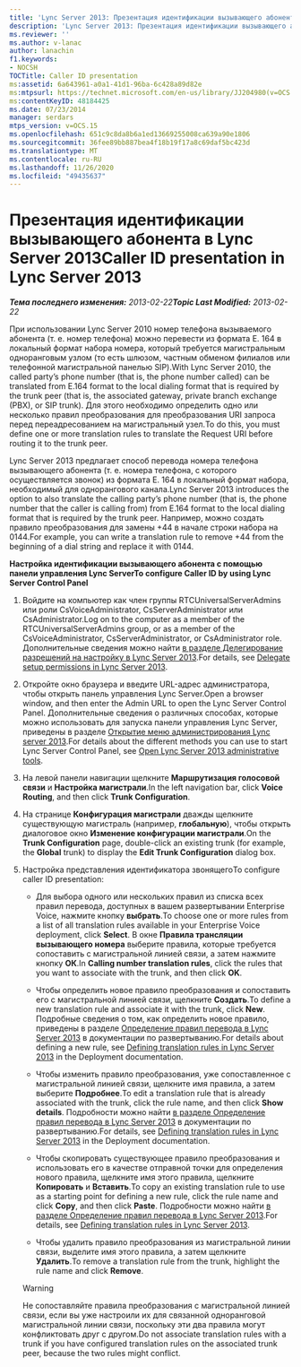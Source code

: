 ```yaml
---
title: 'Lync Server 2013: Презентация идентификации вызывающего абонента'
description: 'Lync Server 2013: Презентация идентификации вызывающего абонента.'
ms.reviewer: ''
ms.author: v-lanac
author: lanachin
f1.keywords:
- NOCSH
TOCTitle: Caller ID presentation
ms:assetid: 6a643961-a0a1-41d1-96ba-6c428a89d82e
ms:mtpsurl: https://technet.microsoft.com/en-us/library/JJ204980(v=OCS.15)
ms:contentKeyID: 48184425
ms.date: 07/23/2014
manager: serdars
mtps_version: v=OCS.15
ms.openlocfilehash: 651c9c8da8b6a1ed13669255008ca639a90e1806
ms.sourcegitcommit: 36fee89bb887bea4f18b19f17a8c69daf5bc423d
ms.translationtype: MT
ms.contentlocale: ru-RU
ms.lasthandoff: 11/26/2020
ms.locfileid: "49435637"
---
```

# <a name="caller-id-presentation-in-lync-server-2013"></a><span data-ttu-id="0aea8-103">Презентация идентификации вызывающего абонента в Lync Server 2013</span><span class="sxs-lookup"><span data-stu-id="0aea8-103">Caller ID presentation in Lync Server 2013</span></span>

<div data-xmlns="http://www.w3.org/1999/xhtml">

<div class="topic" data-xmlns="http://www.w3.org/1999/xhtml" data-msxsl="urn:schemas-microsoft-com:xslt" data-cs="https://msdn.microsoft.com/">

<div data-asp="https://msdn2.microsoft.com/asp">



</div>

<div id="mainSection">

<div id="mainBody"><span data-ttu-id="0aea8-104">

<span> </span></span><span class="sxs-lookup"><span data-stu-id="0aea8-104">

<span> </span></span></span>

<span data-ttu-id="0aea8-105">_**Тема последнего изменения:** 2013-02-22_</span><span class="sxs-lookup"><span data-stu-id="0aea8-105">_**Topic Last Modified:** 2013-02-22_</span></span>

<span data-ttu-id="0aea8-106">При использовании Lync Server 2010 номер телефона вызываемого абонента (т. е. номер телефона) можно перевести из формата E. 164 в локальный формат набора номера, который требуется магистральным одноранговым узлом (то есть шлюзом, частным обменом филиалов или телефонной магистральной панелью SIP).</span><span class="sxs-lookup"><span data-stu-id="0aea8-106">With Lync Server 2010, the called party’s phone number (that is, the phone number called) can be translated from E.164 format to the local dialing format that is required by the trunk peer (that is, the associated gateway, private branch exchange (PBX), or SIP trunk).</span></span> <span data-ttu-id="0aea8-107">Для этого необходимо определить одно или несколько правил преобразования для преобразования URI запроса перед переадресованием на магистральный узел.</span><span class="sxs-lookup"><span data-stu-id="0aea8-107">To do this, you must define one or more translation rules to translate the Request URI before routing it to the trunk peer.</span></span>

<span data-ttu-id="0aea8-108">Lync Server 2013 предлагает способ перевода номера телефона вызывающего абонента (т. е. номера телефона, с которого осуществляется звонок) из формата E. 164 в локальный формат набора, необходимый для однорангового канала.</span><span class="sxs-lookup"><span data-stu-id="0aea8-108">Lync Server 2013 introduces the option to also translate the calling party’s phone number (that is, the phone number that the caller is calling from) from E.164 format to the local dialing format that is required by the trunk peer.</span></span> <span data-ttu-id="0aea8-109">Например, можно создать правило преобразования для замены +44 в начале строки набора на 0144.</span><span class="sxs-lookup"><span data-stu-id="0aea8-109">For example, you can write a translation rule to remove +44 from the beginning of a dial string and replace it with 0144.</span></span>

<div id="sectionSection0" class="section">

<span data-ttu-id="0aea8-110">**Настройка идентификации вызывающего абонента с помощью панели управления Lync Server**</span><span class="sxs-lookup"><span data-stu-id="0aea8-110">**To configure Caller ID by using Lync Server Control Panel**</span></span>

1.  <span data-ttu-id="0aea8-111">Войдите на компьютер как член группы RTCUniversalServerAdmins или роли CsVoiceAdministrator, CsServerAdministrator или CsAdministrator.</span><span class="sxs-lookup"><span data-stu-id="0aea8-111">Log on to the computer as a member of the RTCUniversalServerAdmins group, or as a member of the CsVoiceAdministrator, CsServerAdministrator, or CsAdministrator role.</span></span> <span data-ttu-id="0aea8-112">Дополнительные сведения можно найти [в разделе Делегирование разрешений на настройку в Lync Server 2013](lync-server-2013-delegate-setup-permissions.md).</span><span class="sxs-lookup"><span data-stu-id="0aea8-112">For details, see [Delegate setup permissions in Lync Server 2013](lync-server-2013-delegate-setup-permissions.md).</span></span>

2.  <span data-ttu-id="0aea8-113">Откройте окно браузера и введите URL-адрес администратора, чтобы открыть панель управления Lync Server.</span><span class="sxs-lookup"><span data-stu-id="0aea8-113">Open a browser window, and then enter the Admin URL to open the Lync Server Control Panel.</span></span> <span data-ttu-id="0aea8-114">Дополнительные сведения о различных способах, которые можно использовать для запуска панели управления Lync Server, приведены в разделе [Открытие меню администрирования Lync server 2013](lync-server-2013-open-lync-server-administrative-tools.md).</span><span class="sxs-lookup"><span data-stu-id="0aea8-114">For details about the different methods you can use to start Lync Server Control Panel, see [Open Lync Server 2013 administrative tools](lync-server-2013-open-lync-server-administrative-tools.md).</span></span>

3.  <span data-ttu-id="0aea8-115">На левой панели навигации щелкните **Маршрутизация голосовой связи** и **Настройка магистрали**.</span><span class="sxs-lookup"><span data-stu-id="0aea8-115">In the left navigation bar, click **Voice Routing**, and then click **Trunk Configuration**.</span></span>

4.  <span data-ttu-id="0aea8-116">На странице **Конфигурация магистрали** дважды щелкните существующую магистраль (например, **глобальную**), чтобы открыть диалоговое окно **Изменение конфигурации магистрали**.</span><span class="sxs-lookup"><span data-stu-id="0aea8-116">On the **Trunk Configuration** page, double-click an existing trunk (for example, the **Global** trunk) to display the **Edit Trunk Configuration** dialog box.</span></span>

5.  <span data-ttu-id="0aea8-117">Настройка представления идентификатора звонящего</span><span class="sxs-lookup"><span data-stu-id="0aea8-117">To configure caller ID presentation:</span></span>
    
      - <span data-ttu-id="0aea8-118">Для выбора одного или нескольких правил из списка всех правил перевода, доступных в вашем развертывании Enterprise Voice, нажмите кнопку **выбрать**.</span><span class="sxs-lookup"><span data-stu-id="0aea8-118">To choose one or more rules from a list of all translation rules available in your Enterprise Voice deployment, click **Select**.</span></span> <span data-ttu-id="0aea8-119">В окне **Правила трансляции вызывающего номера** выберите правила, которые требуется сопоставить с магистральной линией связи, а затем нажмите кнопку **ОК**.</span><span class="sxs-lookup"><span data-stu-id="0aea8-119">In **Calling number translation rules**, click the rules that you want to associate with the trunk, and then click **OK**.</span></span>
    
      - <span data-ttu-id="0aea8-120">Чтобы определить новое правило преобразования и сопоставить его с магистральной линией связи, щелкните **Создать**.</span><span class="sxs-lookup"><span data-stu-id="0aea8-120">To define a new translation rule and associate it with the trunk, click **New**.</span></span> <span data-ttu-id="0aea8-121">Подробные сведения о том, как определить новое правило, приведены в разделе [Определение правил перевода в Lync Server 2013](lync-server-2013-defining-translation-rules.md) в документации по развертыванию.</span><span class="sxs-lookup"><span data-stu-id="0aea8-121">For details about defining a new rule, see [Defining translation rules in Lync Server 2013](lync-server-2013-defining-translation-rules.md) in the Deployment documentation.</span></span>
    
      - <span data-ttu-id="0aea8-122">Чтобы изменить правило преобразования, уже сопоставленное с магистральной линией связи, щелкните имя правила, а затем выберите **Подробнее**.</span><span class="sxs-lookup"><span data-stu-id="0aea8-122">To edit a translation rule that is already associated with the trunk, click the rule name, and then click **Show details**.</span></span> <span data-ttu-id="0aea8-123">Подробности можно найти [в разделе Определение правил перевода в Lync Server 2013](lync-server-2013-defining-translation-rules.md) в документации по развертыванию.</span><span class="sxs-lookup"><span data-stu-id="0aea8-123">For details, see [Defining translation rules in Lync Server 2013](lync-server-2013-defining-translation-rules.md) in the Deployment documentation.</span></span>
    
      - <span data-ttu-id="0aea8-124">Чтобы скопировать существующее правило преобразования и использовать его в качестве отправной точки для определения нового правила, щелкните имя этого правила, щелкните **Копировать** и **Вставить**.</span><span class="sxs-lookup"><span data-stu-id="0aea8-124">To copy an existing translation rule to use as a starting point for defining a new rule, click the rule name and click **Copy**, and then click **Paste**.</span></span> <span data-ttu-id="0aea8-125">Подробности можно найти [в разделе Определение правил перевода в Lync Server 2013](lync-server-2013-defining-translation-rules.md).</span><span class="sxs-lookup"><span data-stu-id="0aea8-125">For details, see [Defining translation rules in Lync Server 2013](lync-server-2013-defining-translation-rules.md).</span></span>
    
      - <span data-ttu-id="0aea8-126">Чтобы удалить правило преобразования из магистральной линии связи, выделите имя этого правила, а затем щелкните **Удалить**.</span><span class="sxs-lookup"><span data-stu-id="0aea8-126">To remove a translation rule from the trunk, highlight the rule name and click **Remove**.</span></span>
    
    <div>
    

    > [!WARNING]  
    > <span data-ttu-id="0aea8-127">Не сопоставляйте правила преобразования с магистральной линией связи, если вы уже настроили их для связанной одноранговой магистральной линии связи, поскольку эти два правила могут конфликтовать друг с другом.</span><span class="sxs-lookup"><span data-stu-id="0aea8-127">Do not associate translation rules with a trunk if you have configured translation rules on the associated trunk peer, because the two rules might conflict.</span></span>

    
    <span data-ttu-id="0aea8-128"></div>

</div>

</div>

<span> </span>

</div>

</div>

</span><span class="sxs-lookup"><span data-stu-id="0aea8-128"></div>

</div>

</div>

<span> </span>

</div>

</div>

</span></span></div>

